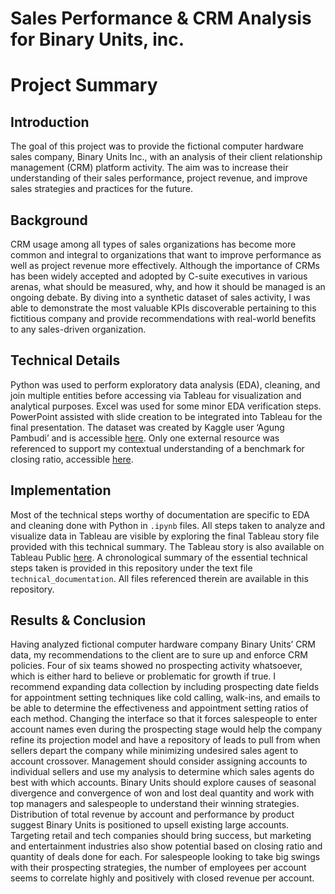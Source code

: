 # Sales Performance & CRM Analysis for Binary Units, inc.

# Project Summary

## Introduction
The goal of this project was to provide the fictional computer hardware sales company, Binary Units Inc., with an analysis of their client relationship management (CRM) platform activity. The aim was to increase their understanding of their sales performance, project revenue, and improve sales strategies and practices for the future.

## Background
CRM usage among all types of sales organizations has become more common and integral to organizations that want to improve performance as well as project revenue more effectively. Although the importance of CRMs has been widely accepted and adopted by C-suite executives in various arenas, what should be measured, why, and how it should be managed is an ongoing debate. By diving into a synthetic dataset of sales activity, I was able to demonstrate the most valuable KPIs discoverable pertaining to this fictitious company and provide recommendations with real-world benefits to any sales-driven organization.

## Technical Details
Python was used to perform exploratory data analysis (EDA), cleaning, and join multiple entities before accessing via Tableau for visualization and analytical purposes. Excel was used for some minor EDA verification steps. PowerPoint assisted with slide creation to be integrated into Tableau for the final presentation. The dataset was created by Kaggle user ‘Agung Pambudi’ and is accessible [here](https://www.kaggle.com/datasets/agungpambudi/crm-sales-predictive-analytics?select=sales_pipeline.csv). Only one external resource was referenced to support my contextual understanding of a benchmark for closing ratio, accessible [here](https://zety.com/blog/sales-statistics).

## Implementation
Most of the technical steps worthy of documentation are specific to EDA and cleaning done with Python in `.ipynb` files. All steps taken to analyze and visualize data in Tableau are visible by exploring the final Tableau story file provided with this technical summary. The Tableau story is also available on Tableau Public [here](https://public.tableau.com/app/profile/thomas.best1243/viz/Binary_Units_wip_50/Story1). A chronological summary of the essential technical steps taken is provided in this repository under the text file `technical_documentation`. All files referenced therein are available in this repository.

## Results & Conclusion
Having analyzed fictional computer hardware company Binary Units’ CRM data, my recommendations to the client are to sure up and enforce CRM policies. Four of six teams showed no prospecting activity whatsoever, which is either hard to believe or problematic for growth if true. I recommend expanding data collection by including prospecting date fields for appointment setting techniques like cold calling, walk-ins, and emails to be able to determine the effectiveness and appointment setting ratios of each method. Changing the interface so that it forces salespeople to enter account names even during the prospecting stage would help the company refine its projection model and have a repository of leads to pull from when sellers depart the company while minimizing undesired sales agent to account crossover. Management should consider assigning accounts to individual sellers and use my analysis to determine which sales agents do best with which accounts. Binary Units should explore causes of seasonal divergence and convergence of won and lost deal quantity and work with top managers and salespeople to understand their winning strategies. Distribution of total revenue by account and performance by product suggest Binary Units is positioned to upsell existing large accounts. Targeting retail and tech companies should bring success, but marketing and entertainment industries also show potential based on closing ratio and quantity of deals done for each. For salespeople looking to take big swings with their prospecting strategies, the number of employees per account seems to correlate highly and positively with closed revenue per account.
